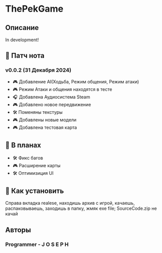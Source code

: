 # ThePekGame

## Описание
In development!

## 🔧 Патч нота

### **v0.0.2** (31 Декабря 2024)

- 🎮 Добавление AI(Ходьба, Режим общения, Режим атаки)
- 🎮 Режим Атаки и общения находятся в тесте
- 🎧 Добавлена Аудиосистема Steam
- 🎮 Добавлено новое передвижение
- 🛠️ Поменяны текстуры
- 🎮 Добавлены новые модели
- 🎮 Добавлена тестовая карта

## 📅 В планах

- 🛠️ Фикс багов
- 🎮 Расширение карты
- 🛠️ Оптимизиция UI

## 🚀 Как установить
Справа вкладка realese, находишь архив с игрой, качаешь, распаковываешь, заходишь в папку, жмяк exe file; 
SourceCode.zip не качай

## Авторы

### Programmer - J O S E P H
